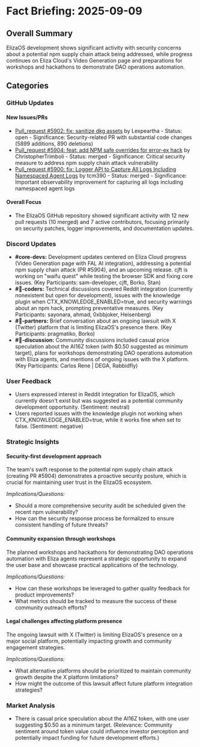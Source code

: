 # Fact Briefing: 2025-09-09

## Overall Summary
ElizaOS development shows significant activity with security concerns about a potential npm supply chain attack being addressed, while progress continues on Eliza Cloud's Video Generation page and preparations for workshops and hackathons to demonstrate DAO operations automation.

## Categories

### GitHub Updates

#### New Issues/PRs
- [Pull_request #5902: fix: sanitize dkg assets](https://github.com/elizaOS/eliza/pull/5902) by Lexpeartha - Status: open - Significance: Security-related PR with substantial code changes (5899 additions, 890 deletions)
- [Pull_request #5904: feat: add NPM safe overrides for error-ex hack](https://github.com/elizaOS/eliza/pull/5904) by ChristopherTrimboli - Status: merged - Significance: Critical security measure to address npm supply chain attack vulnerability
- [Pull_request #5900: fix: Logger API to Capture All Logs Including Namespaced Agent Logs](https://github.com/elizaOS/eliza/pull/5900) by tcm390 - Status: merged - Significance: Important observability improvement for capturing all logs including namespaced agent logs

#### Overall Focus
- The ElizaOS GitHub repository showed significant activity with 12 new pull requests (10 merged) and 7 active contributors, focusing primarily on security patches, logger improvements, and documentation updates.

### Discord Updates
- **#core-devs:** Development updates centered on Eliza Cloud progress (Video Generation page with FAL AI integration), addressing a potential npm supply chain attack (PR #5904), and an upcoming release. cjft is working on "waifu quest" while testing the browser SDK and fixing core issues. (Key Participants: sam-developer, cjft, Borko, Stan)
- **#💬-coders:** Technical discussions covered Reddit integration (currently nonexistent but open for development), issues with the knowledge plugin when CTX_KNOWLEDGE_ENABLED=true, and security warnings about an npm hack, prompting preventative measures. (Key Participants: sayonara, ahmad, 0xbbjoker, Heisenberg)
- **#🥇-partners:** Brief conversation about an ongoing lawsuit with X (Twitter) platform that is limiting ElizaOS's presence there. (Key Participants: pragmatiko, Borko)
- **#💬-discussion:** Community discussions included casual price speculation about the AI16Z token (with $0.50 suggested as minimum target), plans for workshops demonstrating DAO operations automation with Eliza agents, and mentions of ongoing issues with the X platform. (Key Participants: Carlos Rene | DEGA, Rabbidfly)

### User Feedback
- Users expressed interest in Reddit integration for ElizaOS, which currently doesn't exist but was suggested as a potential community development opportunity. (Sentiment: neutral)
- Users reported issues with the knowledge plugin not working when CTX_KNOWLEDGE_ENABLED=true, while it works fine when set to false. (Sentiment: negative)

### Strategic Insights

#### Security-first development approach
The team's swift response to the potential npm supply chain attack (creating PR #5904) demonstrates a proactive security posture, which is crucial for maintaining user trust in the ElizaOS ecosystem.

*Implications/Questions:*
  - Should a more comprehensive security audit be scheduled given the recent npm vulnerability?
  - How can the security response process be formalized to ensure consistent handling of future threats?

#### Community expansion through workshops
The planned workshops and hackathons for demonstrating DAO operations automation with Eliza agents represent a strategic opportunity to expand the user base and showcase practical applications of the technology.

*Implications/Questions:*
  - How can these workshops be leveraged to gather quality feedback for product improvements?
  - What metrics should be tracked to measure the success of these community outreach efforts?

#### Legal challenges affecting platform presence
The ongoing lawsuit with X (Twitter) is limiting ElizaOS's presence on a major social platform, potentially impacting growth and community engagement strategies.

*Implications/Questions:*
  - What alternative platforms should be prioritized to maintain community growth despite the X platform limitations?
  - How might the outcome of this lawsuit affect future platform integration strategies?

### Market Analysis
- There is casual price speculation about the AI16Z token, with one user suggesting $0.50 as a minimum target. (Relevance: Community sentiment around token value could influence investor perception and potentially impact funding for future development efforts.)